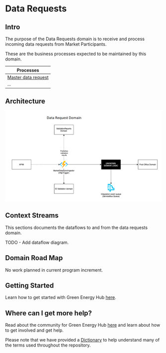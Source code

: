 # Data Requests

## Intro

The purpose of the Data Requests domain is to receive and process incoming data requests from Market Participants.

These are the business processes expected to be maintained by this domain.

| Processes |
| ------------- |
| [Master data request](docs/business-processes/master-data-request.md) |
| ... |

## Architecture

![design](ARCHITECTURE.png)

## Context Streams

This sections documents the dataflows to and from the data requests domain.

TODO - Add dataflow diagram.

## Domain Road Map

No work planned in current program increment.

## Getting Started

Learn how to get started with Green Energy Hub [here](https://github.com/Energinet-DataHub/green-energy-hub/blob/main/docs/getting-started.md).

## Where can I get more help?

Read about the community for Green Energy Hub [here](https://github.com/Energinet-DataHub/green-energy-hub/blob/main/COMMUNITY.md) and learn about how to get involved and get help.

Please note that we have provided a [Dictionary](https://github.com/Energinet-DataHub/green-energy-hub/tree/main/docs/dictionary-and-concepts) to help understand many of the terms used throughout the repository.
